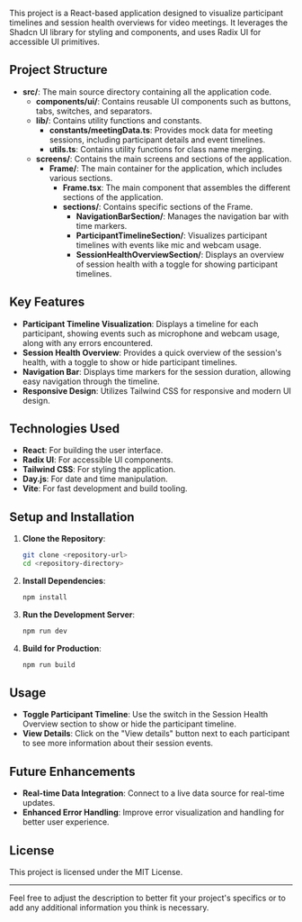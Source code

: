 
This project is a React-based application designed to visualize participant timelines and session health overviews for video meetings. It leverages the Shadcn UI library for styling and components, and uses Radix UI for accessible UI primitives.

## Project Structure

- **src/**: The main source directory containing all the application code.
  - **components/ui/**: Contains reusable UI components such as buttons, tabs, switches, and separators.
  - **lib/**: Contains utility functions and constants.
    - **constants/meetingData.ts**: Provides mock data for meeting sessions, including participant details and event timelines.
    - **utils.ts**: Contains utility functions for class name merging.
  - **screens/**: Contains the main screens and sections of the application.
    - **Frame/**: The main container for the application, which includes various sections.
      - **Frame.tsx**: The main component that assembles the different sections of the application.
      - **sections/**: Contains specific sections of the Frame.
        - **NavigationBarSection/**: Manages the navigation bar with time markers.
        - **ParticipantTimelineSection/**: Visualizes participant timelines with events like mic and webcam usage.
        - **SessionHealthOverviewSection/**: Displays an overview of session health with a toggle for showing participant timelines.

## Key Features

- **Participant Timeline Visualization**: Displays a timeline for each participant, showing events such as microphone and webcam usage, along with any errors encountered.
- **Session Health Overview**: Provides a quick overview of the session's health, with a toggle to show or hide participant timelines.
- **Navigation Bar**: Displays time markers for the session duration, allowing easy navigation through the timeline.
- **Responsive Design**: Utilizes Tailwind CSS for responsive and modern UI design.

## Technologies Used

- **React**: For building the user interface.
- **Radix UI**: For accessible UI components.
- **Tailwind CSS**: For styling the application.
- **Day.js**: For date and time manipulation.
- **Vite**: For fast development and build tooling.

## Setup and Installation

1. **Clone the Repository**: 
   ```bash
   git clone <repository-url>
   cd <repository-directory>
   ```

2. **Install Dependencies**: 
   ```bash
   npm install
   ```

3. **Run the Development Server**: 
   ```bash
   npm run dev
   ```

4. **Build for Production**: 
   ```bash
   npm run build
   ```

## Usage

- **Toggle Participant Timeline**: Use the switch in the Session Health Overview section to show or hide the participant timeline.
- **View Details**: Click on the "View details" button next to each participant to see more information about their session events.

## Future Enhancements

- **Real-time Data Integration**: Connect to a live data source for real-time updates.
- **Enhanced Error Handling**: Improve error visualization and handling for better user experience.

## License

This project is licensed under the MIT License.

---

Feel free to adjust the description to better fit your project's specifics or to add any additional information you think is necessary.